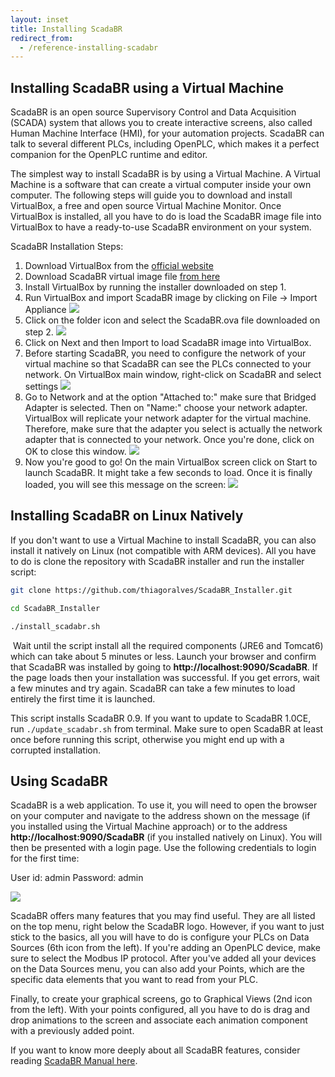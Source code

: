 ```yaml
---
layout: inset
title: Installing ScadaBR
redirect_from:
  - /reference-installing-scadabr
---
```


## Installing ScadaBR using a Virtual Machine

ScadaBR is an open source Supervisory Control and Data Acquisition (SCADA)
system that allows you to create interactive screens, also called Human
Machine Interface (HMI), for your automation projects. ScadaBR can talk to
several different PLCs, including OpenPLC, which makes it a perfect companion
for the OpenPLC runtime and editor.

The simplest way to install ScadaBR is by using a Virtual Machine. A Virtual
Machine is a software that can create a virtual computer inside your own
computer. The following steps will guide you to download and install
VirtualBox, a free and open source Virtual Machine Monitor. Once VirtualBox
is installed, all you have to do is load the ScadaBR image file into
VirtualBox to have a ready-to-use ScadaBR environment on your system.

ScadaBR Installation Steps:

1. Download VirtualBox from the
   [official website](https://www.virtualbox.org/wiki/Downloads)
2. Download ScadaBR virtual image file
   [from here](https://drive.google.com/file/d/1gEOZmN9_Nt5shXy4iYS1z_EMxB4r0Kzh/view?usp=sharing)
3. Install VirtualBox by running the installer downloaded on step 1.
4. Run VirtualBox and import ScadaBR image by clicking on File -> Import Appliance
   ![](import-1.png)
5. Click on the folder icon and select the ScadaBR.ova file downloaded on step 2.
   ![](import-2.png)
6. Click on Next and then Import to load ScadaBR image into VirtualBox.
7. Before starting ScadaBR, you need to configure the network of your virtual
   machine so that ScadaBR can see the PLCs connected to your network. On
   VirtualBox main window, right-click on ScadaBR and select settings
   ![](import-3.png)
8. Go to Network and at the option "Attached to:" make sure that Bridged
   Adapter is selected. Then on "Name:" choose your network adapter.
   VirtualBox will replicate your network adapter for the virtual machine.
   Therefore, make sure that the adapter you select is actually the network
   adapter that is connected to your network. Once you're done, click on OK
   to close this window.
   ![](import-4.png)
9. Now you're good to go! On the main VirtualBox screen click on Start to
   launch ScadaBR. It might take a few seconds to load. Once it is finally
   loaded, you will see this message on the screen:
   ![](import-5.png)

## Installing ScadaBR on Linux Natively

If you don't want to use a Virtual Machine to install ScadaBR, you can also
install it natively on Linux (not compatible with ARM devices). All you have
to do is clone the repository with ScadaBR installer and run the installer
script:

```sh
git clone https://github.com/thiagoralves/ScadaBR_Installer.git

cd ScadaBR_Installer

./install_scadabr.sh
```
​
Wait until the script install all the required components (JRE6 and Tomcat6)
which can take about 5 minutes or less. Launch your browser and confirm that
ScadaBR was installed by going to **http://localhost:9090/ScadaBR**. If the
page loads then your installation was successful. If you get errors, wait a
few minutes and try again. ScadaBR can take a few minutes to load entirely
the first time it is launched.

This script installs ScadaBR 0.9. If you want to update to ScadaBR 1.0CE,
run `./update_scadabr.sh` from terminal. Make sure to open ScadaBR at least
once before running this script, otherwise you might end up with a corrupted
installation.

## Using ScadaBR

ScadaBR is a web application. To use it, you will need to open the browser on
your computer and navigate to the address shown on the message (if you
installed using the Virtual Machine approach) or to the address
**http://localhost:9090/ScadaBR** (if you installed natively on Linux). You
will then be presented with a login page. Use the following credentials to
login for the first time:

User id: admin
Password: admin

![](login.png)

ScadaBR offers many features that you may find useful. They are all listed on
the top menu, right below the ScadaBR logo. However, if you want to just stick
to the basics, all you will have to do is configure your PLCs on Data Sources
(6th icon from the left). If you're adding an OpenPLC device, make sure to
select the Modbus IP protocol. After you've added all your devices on the Data
Sources menu, you can also add your Points, which are the specific data
elements that you want to read from your PLC.

Finally, to create your graphical screens, go to Graphical Views (2nd icon from
the left). With your points configured, all you have to do is drag and drop
animations to the screen and associate each animation component with a
previously added point.

If you want to know more deeply about all ScadaBR features, consider reading
[ScadaBR Manual here](https://sourceforge.net/p/scadabr/wiki/Manual%20ScadaBR%20English%200%20Summary/).
